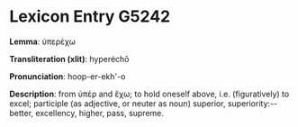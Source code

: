 # Lexicon Entry G5242

**Lemma**: ὑπερέχω

**Transliteration (xlit)**: hyperéchō

**Pronunciation**: hoop-er-ekh'-o

**Description**:
from ὑπέρ and ἔχω; to hold oneself above, i.e. (figuratively) to excel; participle (as adjective, or neuter as noun) superior, superiority:--better, excellency, higher, pass, supreme.
